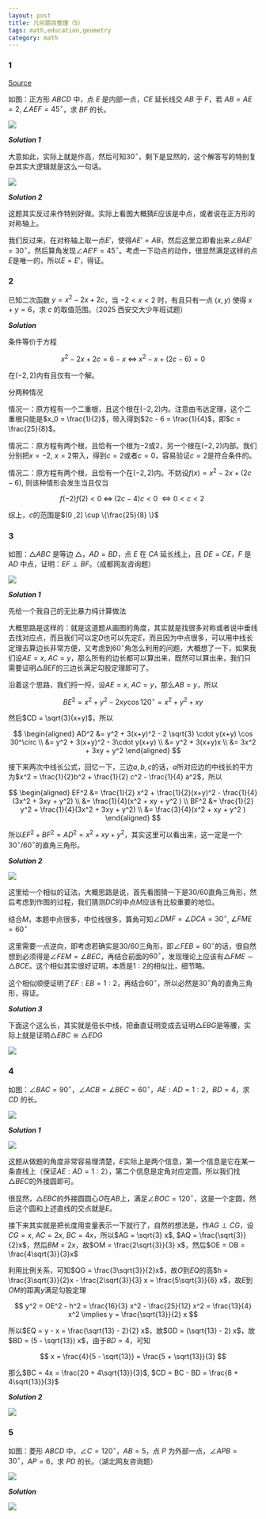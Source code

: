 ```yaml
---
layout: post 
title: 几何题目整理（5）
tags: math,education,geometry
category: math
---
```


### 1

[Source](https://www.bilibili.com/video/BV1yVVPzTEbX/?spm_id_from=333.1387.upload.video_card.click&vd_source=2c3b1cf87d67c244536d57d4d5b68285)

如图：正方形 $ABCD$ 中，点 $E$ 是内部一点，$CE$ 延长线交 $AB$ 于 $F$，若 $AB = AE = 2, \angle AEF = 45^\circ$，求 $BF$ 的长。

![](https://crsando.github.io/images/2025-10-15/A-001.png)

***Solution 1***


大意如此，实际上就是作高，然后可知$30^\circ$，剩下是显然的，这个解答写的特别复杂其实大逻辑就是这么一句话。

![](https://crsando.github.io/images/2025-10-15/A-001.png)

***Solution 2***

这题其实反过来作特别好做。实际上看图大概猜$E$应该是中点，或者说在正方形的对称轴上。

我们反过来，在对称轴上取一点$E'$，使得$AE' = AB$，然后这里立即看出来$\angle BAE' = 30^\circ$，然后算角发现$\angle AE'F = 45^\circ$。考虑一下动点的动作，很显然满足这样的点$E$是唯一的，所以$E = E'$，得证。

### 2

已知二次函数 $y = x^2 - 2x + 2c$，当 $-2 < x < 2$ 时，有且只有一点 $(x, y)$ 使得 $x + y = 6$，求 $c$ 的取值范围。（2025 西安交大少年班试题）

***Solution***

条件等价于方程

$$
    x^2 - 2x + 2c = 6 -x \;\Leftrightarrow\; x^2 - x + (2c-6) = 0
$$

在$(-2,2)$内有且仅有一个解。

分两种情况

情况一：原方程有一个二重根，且这个根在$(-2,2)$内。注意由韦达定理，这个二重根只能是$x_0 = \frac{1}{2}$，带入得到$2c - 6 = \frac{1}{4}$，即$c = \frac{25}{8}$。

情况二：原方程有两个根，且恰有一个根为$-2$或$2$，另一个根在$(-2,2)$内部。我们分别把$x = -2$, $x = 2$带入，得到$c = 2$或者$c = 0$，容易验证$c = 2$是符合条件的。

情况二：原方程有两个根，且恰有一个在$(-2,2)$内。不妨设$f(x) = x^2 - 2x + (2c-6)$, 则该种情形会发生当且仅当

$$
    f(-2)f(2) < 0 \;\Leftrightarrow\; (2c -4)c < 0 \;\Leftrightarrow 0 < c < 2 \;
$$

综上，$c$的范围是$(0 ,2] \cup \{\frac{25}{8} \}$

### 3

如图：$\triangle ABC$ 是等边 $\triangle$，$AD = BD$，点 $E$ 在 $CA$ 延长线上，且 $DE = CE$，$F$ 是 $AD$ 中点，证明：$EF \perp BF$。（成都网友咨询题）

![](https://crsando.github.io/images/2025-10-15/A-003.png)

***Solution 1***

先给一个我自己的无比暴力纯计算做法

大概思路是这样的：就是这道题从画图的角度，其实就是找很多对称或者说中垂线去找对应点，而且我们可以定$D$也可以先定$E$，而且因为中点很多，可以用中线长定理去算边长非常方便，又考虑到$60^\circ$角怎么利用的问题，大概想了一下，如果我们设$AE = x$, $AC = y$，那么所有的边长都可以算出来，既然可以算出来，我们只需要证明$\triangle BEF$的三边长满足勾股定理即可了。

沿着这个思路，我们捋一捋，设$AE = x$, $AC = y$，那么$AB = y$，所以

$$
    BE^2 = x^2 + y^2 - 2xy \cos 120^\circ = x^2 + y^2 + xy
$$

然后$CD = \sqrt{3}(x+y)$，所以

$$
\begin{aligned}
    AD^2 &= y^2 + 3(x+y)^2 - 2 \sqrt{3}  \cdot y(x+y) \cos 30^\circ \\
    &= y^2 + 3(x+y)^2 - 3\cdot y(x+y) \\
    &= y^2 + 3(x+y)x \\
    &= 3x^2 + 3xy + y^2
\end{aligned}
$$

接下来两次中线长公式，回忆一下，三边$a,b,c$的话，$a$所对应边的中线长的平方为$x^2 = \frac{1}{2}b^2 + \frac{1}{2} c^2 - \frac{1}{4} a^2$，所以

$$
\begin{aligned}
    EF^2 &= \frac{1}{2} x^2 + \frac{1}{2}(x+y)^2 - \frac{1}{4} (3x^2 + 3xy + y^2) \\
    &= \frac{1}{4}(x^2 + xy + y^2 ) \\
    BF^2 &= \frac{1}{2} y^2 + \frac{1}{4}(3x^2 + 3xy + y^2) \\
    &= \frac{3}{4}(x^2 + xy + y^2 )
\end{aligned}
$$

所以$EF^2 + BF^2 = AD^2 = x^2 + xy + y^2$，其实这里可以看出来，这一定是一个$30^\circ/60^\circ$的直角三角形。

***Solution 2***

![](https://crsando.github.io/images/2025-10-15/A-003-Ans-2.png)

这里给一个相似的证法，大概思路是说，首先看图猜一下是$30/60$直角三角形，然后考虑到作图的过程，我们猜测$DC$的中点$M$应该有比较重要的地位。

结合$M$，本题中点很多，中位线很多，算角可知$\angle DMF = \angle DCA = 30^\circ$, $\angle FME = 60^\circ$

这里需要一点逆向，即考虑若确实是$30/60$三角形，即$\angle FEB = 60^\circ$的话，很自然想到必须得是$\angle FEM = \angle BEC$，再结合前面的$60^\circ$，发现理论上应该有$\triangle FME \sim \triangle BCE$。这个相似其实很好证明，本质是$1:2$的相似比，细节略。

这个相似顺便证明了$EF : EB = 1:2$，再结合$60^\circ$，所以必然是$30^\circ$角的直角三角形，得证。

***Solution 3***

下面这个这么长，其实就是倍长中线，把垂直证明变成去证明$\triangle EBG$是等腰，实际上就是证明$\triangle EBC \cong \triangle EDG$


![](https://crsando.github.io/images/2025-10-15/A-003-Ans.png)

### 4

如图：$\angle BAC = 90^\circ$，$\angle ACB = \angle BEC = 60^\circ$，$AE : AD = 1 : 2$，$BD = 4$，求 $CD$ 的长。


![](https://crsando.github.io/images/2025-10-15/A-004.png)

***Solution 1***

![](https://crsando.github.io/images/2025-10-15/A-004-Ans.png)

这题从做题的角度非常容易理清楚，$E$实际上是两个信息，第一个信息是它在某一条直线上（保证$AE : AD = 1:2$），第二个信息是定角对应定圆，所以我们找$\triangle BEC$的外接圆即可。

很显然，$\triangle EBC$的外接圆圆心$O$在$AB$上，满足$\angle BOC = 120^\circ$，这是一个定圆，然后这个圆和上述直线的交点就是$E$。

接下来其实就是把长度用变量表示一下就行了，自然的想法是，作$AG \perp CG$，设$CG = x$, $AC = 2x$, $BC = 4x$，所以$AG = \sqrt{3} x$, $AQ = \frac{\sqrt{3}}{2}x$，然后$BM = 2x$，故$OM = \frac{2\sqrt{3}}{3} x$，然后$OE = OB = \frac{4\sqrt{3}}{3}x$

利用比例关系，可知$QG = \frac{3\sqrt{3}}{2}x$，故$O$到$EQ$的高$h = \frac{3\sqrt{3}}{2}x - \frac{2\sqrt{3}}{3} x = \frac{5\sqrt{3}}{6} x$，故$E$到$OM$的距离$y$满足勾股定理

$$
    y^2 = OE^2 - h^2 = \frac{16}{3} x^2 - \frac{25}{12} x^2 = \frac{13}{4} x^2 \implies y = \frac{\sqrt{13}}{2} x
$$

所以$EQ = y - x = \frac{\sqrt{13} - 2}{2} x$，故$GD = (\sqrt{13} - 2) x$，故$BD = (5 - \sqrt{13}) x$，由于$BD = 4$，可知

$$
    x = \frac{4}{5 - \sqrt{13}} = \frac{5 + \sqrt{13}}{3}
$$

那么$BC = 4x = \frac{20 + 4\sqrt{13}}{3}$, $CD = BC - BD = \frac{8 + 4\sqrt{13}}{3}$

***Solution 2***

![](https://crsando.github.io/images/2025-10-15/A-004-Ans-2.png)

### 5

如图：菱形 $ABCD$ 中，$\angle C = 120^\circ$，$AB = 5$，点 $P$ 为外部一点，$\angle APB = 30^\circ$，$AP = 6$，求 $PD$ 的长。（湖北网友咨询题）

![](https://crsando.github.io/images/2025-10-15/A-005.png)

***Solution***


![](https://crsando.github.io/images/2025-10-15/A-005-Ans.png)